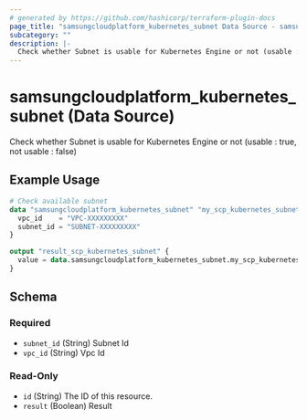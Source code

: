 ```yaml
---
# generated by https://github.com/hashicorp/terraform-plugin-docs
page_title: "samsungcloudplatform_kubernetes_subnet Data Source - samsungcloudplatform"
subcategory: ""
description: |-
  Check whether Subnet is usable for Kubernetes Engine or not (usable : true, not usable : false)
---
```


# samsungcloudplatform_kubernetes_subnet (Data Source)

Check whether Subnet is usable for Kubernetes Engine or not (usable : true, not usable : false)

## Example Usage

```terraform
# Check available subnet
data "samsungcloudplatform_kubernetes_subnet" "my_scp_kubernetes_subnet" {
  vpc_id    = "VPC-XXXXXXXXX"
  subnet_id = "SUBNET-XXXXXXXXX"
}

output "result_scp_kubernetes_subnet" {
  value = data.samsungcloudplatform_kubernetes_subnet.my_scp_kubernetes_subnet
}
```

<!-- schema generated by tfplugindocs -->
## Schema

### Required

- `subnet_id` (String) Subnet Id
- `vpc_id` (String) Vpc Id

### Read-Only

- `id` (String) The ID of this resource.
- `result` (Boolean) Result


